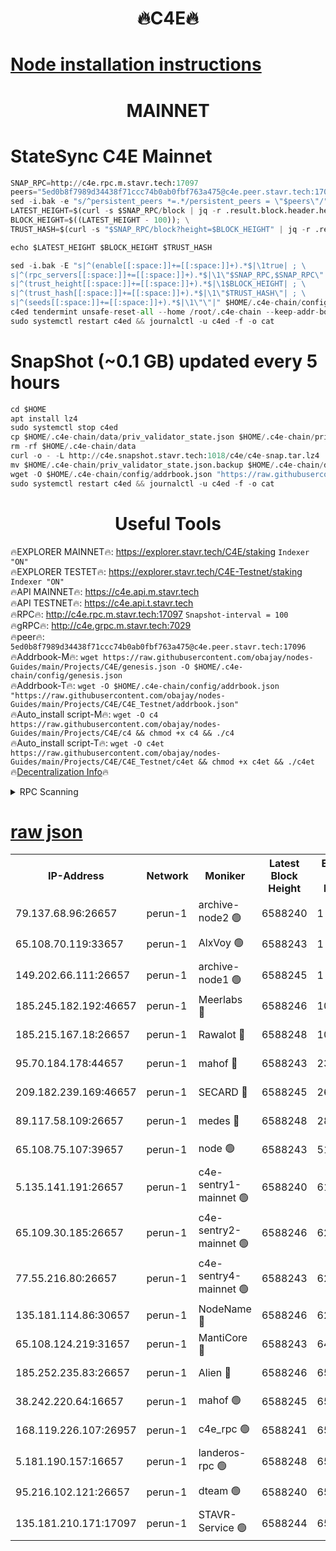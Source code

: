 <h1 align="center"> 🔥C4E🔥</h1>

[Node installation instructions](https://github.com/obajay/nodes-Guides/tree/main/Projects/C4E)
=

<h1 align="center"> MAINNET</h1>

# StateSync C4E Mainnet
```python
SNAP_RPC=http://c4e.rpc.m.stavr.tech:17097
peers="5ed0b8f7989d34438f71ccc74b0ab0fbf763a475@c4e.peer.stavr.tech:17096"
sed -i.bak -e "s/^persistent_peers *=.*/persistent_peers = \"$peers\"/" $HOME/.c4e-chain/config/config.toml
LATEST_HEIGHT=$(curl -s $SNAP_RPC/block | jq -r .result.block.header.height); \
BLOCK_HEIGHT=$((LATEST_HEIGHT - 100)); \
TRUST_HASH=$(curl -s "$SNAP_RPC/block?height=$BLOCK_HEIGHT" | jq -r .result.block_id.hash)

echo $LATEST_HEIGHT $BLOCK_HEIGHT $TRUST_HASH

sed -i.bak -E "s|^(enable[[:space:]]+=[[:space:]]+).*$|\1true| ; \
s|^(rpc_servers[[:space:]]+=[[:space:]]+).*$|\1\"$SNAP_RPC,$SNAP_RPC\"| ; \
s|^(trust_height[[:space:]]+=[[:space:]]+).*$|\1$BLOCK_HEIGHT| ; \
s|^(trust_hash[[:space:]]+=[[:space:]]+).*$|\1\"$TRUST_HASH\"| ; \
s|^(seeds[[:space:]]+=[[:space:]]+).*$|\1\"\"|" $HOME/.c4e-chain/config/config.toml
c4ed tendermint unsafe-reset-all --home /root/.c4e-chain --keep-addr-book
sudo systemctl restart c4ed && journalctl -u c4ed -f -o cat
```
# SnapShot (~0.1 GB) updated every 5 hours
```python
cd $HOME
apt install lz4
sudo systemctl stop c4ed
cp $HOME/.c4e-chain/data/priv_validator_state.json $HOME/.c4e-chain/priv_validator_state.json.backup
rm -rf $HOME/.c4e-chain/data
curl -o - -L http://c4e.snapshot.stavr.tech:1018/c4e/c4e-snap.tar.lz4 | lz4 -c -d - | tar -x -C $HOME/.c4e-chain --strip-components 2
mv $HOME/.c4e-chain/priv_validator_state.json.backup $HOME/.c4e-chain/data/priv_validator_state.json
wget -O $HOME/.c4e-chain/config/addrbook.json "https://raw.githubusercontent.com/obajay/nodes-Guides/main/Projects/C4E/addrbook.json"
sudo systemctl restart c4ed && journalctl -u c4ed -f -o cat
```
 <h1 align="center"> Useful Tools</h1>

🔥EXPLORER MAINNET🔥:  https://explorer.stavr.tech/C4E/staking            `Indexer "ON"` \
🔥EXPLORER TESTET🔥:   https://explorer.stavr.tech/C4E-Testnet/staking     `Indexer "ON"` \
🔥API MAINNET🔥:       https://c4e.api.m.stavr.tech \
🔥API TESTNET🔥:       https://c4e.api.t.stavr.tech \
🔥RPC🔥:               http://c4e.rpc.m.stavr.tech:17097                  `Snapshot-interval = 100` \
🔥gRPC🔥:              http://c4e.grpc.m.stavr.tech:7029 \
🔥peer🔥:              `5ed0b8f7989d34438f71ccc74b0ab0fbf763a475@c4e.peer.stavr.tech:17096` \
🔥Addrbook-M🔥:    ```wget https://raw.githubusercontent.com/obajay/nodes-Guides/main/Projects/C4E/genesis.json -O $HOME/.c4e-chain/config/genesis.json``` \
🔥Addrbook-T🔥:    ```wget -O $HOME/.c4e-chain/config/addrbook.json "https://raw.githubusercontent.com/obajay/nodes-Guides/main/Projects/C4E/C4E_Testnet/addrbook.json"``` \
🔥Auto_install script-M🔥: ```wget -O c4 https://raw.githubusercontent.com/obajay/nodes-Guides/main/Projects/C4E/c4 && chmod +x c4 && ./c4``` \
🔥Auto_install script-T🔥: ```wget -O c4et https://raw.githubusercontent.com/obajay/nodes-Guides/main/Projects/C4E/C4E_Testnet/c4et && chmod +x c4et && ./c4et``` \
🔥[Decentralization Info](https://github.com/obajay/StateSync-snapshots/tree/main/Projects/C4E/Decentralization)🔥




<details>
<summary>RPC Scanning</summary>

<h2 align="center"> We scan nodes in real time every 4 hours. And we provide the final result of RPC endpoints.
We cannot influence the operation of these nodes in any way. </h2>


```python
If Voting Power is higher than 0 --> then the Node is a validator of the network and may be subject to attack and be a potential threat to the chain.
```
```python
We marked such validators with a red symbol
```

</details>

[raw json](https://rpc-check.c4e.stavr.tech/c4e/rpc-c4e-result.json)
=



<table><tr><th>IP-Address</th><th>Network</th><th>Moniker</th><th>Latest Block Height</th><th>Earliest Block Height</th><th>Catching Up</th><th>Tx Index</th><th>Voting Power</th><th>Scan Time</th></tr><tr><td>79.137.68.96:26657</td><td>perun-1</td><td>archive-node2 🟢</td><td>6588240</td><td>1</td><td>False</td><td>on</td><td>0</td><td>2024-01-04T18:24:03.829927496UTC</td></tr><tr><td>65.108.70.119:33657</td><td>perun-1</td><td>AlxVoy 🟢</td><td>6588243</td><td>1</td><td>False</td><td>on</td><td>0</td><td>2024-01-04T18:24:18.076639269UTC</td></tr><tr><td>149.202.66.111:26657</td><td>perun-1</td><td>archive-node1 🟢</td><td>6588245</td><td>1</td><td>False</td><td>on</td><td>0</td><td>2024-01-04T18:24:33.984250002UTC</td></tr><tr><td>185.245.182.192:46657</td><td>perun-1</td><td>Meerlabs 🔴</td><td>6588246</td><td>1051501</td><td>False</td><td>on</td><td>493550</td><td>2024-01-04T18:24:39.626000192UTC</td></tr><tr><td>185.215.167.18:26657</td><td>perun-1</td><td>Rawalot 🔴</td><td>6588248</td><td>1090501</td><td>False</td><td>on</td><td>579034</td><td>2024-01-04T18:24:51.224525605UTC</td></tr><tr><td>95.70.184.178:44657</td><td>perun-1</td><td>mahof 🔴</td><td>6588243</td><td>2342001</td><td>False</td><td>off</td><td>1360185</td><td>2024-01-04T18:24:17.293357713UTC</td></tr><tr><td>209.182.239.169:46657</td><td>perun-1</td><td>SECARD 🔴</td><td>6588245</td><td>2616101</td><td>False</td><td>off</td><td>675729</td><td>2024-01-04T18:24:31.309083601UTC</td></tr><tr><td>89.117.58.109:26657</td><td>perun-1</td><td>medes 🔴</td><td>6588248</td><td>2826001</td><td>False</td><td>off</td><td>471345</td><td>2024-01-04T18:24:46.449154838UTC</td></tr><tr><td>65.108.75.107:39657</td><td>perun-1</td><td>node 🟢</td><td>6588243</td><td>5198801</td><td>False</td><td>on</td><td>0</td><td>2024-01-04T18:24:20.456047477UTC</td></tr><tr><td>5.135.141.191:26657</td><td>perun-1</td><td>c4e-sentry1-mainnet 🟢</td><td>6588240</td><td>6198001</td><td>False</td><td>on</td><td>0</td><td>2024-01-04T18:24:03.139721066UTC</td></tr><tr><td>65.109.30.185:26657</td><td>perun-1</td><td>c4e-sentry2-mainnet 🟢</td><td>6588246</td><td>6238301</td><td>False</td><td>on</td><td>0</td><td>2024-01-04T18:24:39.277701197UTC</td></tr><tr><td>77.55.216.80:26657</td><td>perun-1</td><td>c4e-sentry4-mainnet 🟢</td><td>6588243</td><td>6241001</td><td>False</td><td>on</td><td>0</td><td>2024-01-04T18:24:17.698751028UTC</td></tr><tr><td>135.181.114.86:30657</td><td>perun-1</td><td>NodeName 🔴</td><td>6588246</td><td>6284301</td><td>False</td><td>off</td><td>333717</td><td>2024-01-04T18:24:34.380043402UTC</td></tr><tr><td>65.108.124.219:31657</td><td>perun-1</td><td>MantiCore 🔴</td><td>6588243</td><td>6488243</td><td>False</td><td>off</td><td>837895</td><td>2024-01-04T18:24:16.740277252UTC</td></tr><tr><td>185.252.235.83:26657</td><td>perun-1</td><td>Alien 🔴</td><td>6588246</td><td>6502501</td><td>False</td><td>on</td><td>380508</td><td>2024-01-04T18:24:34.752597846UTC</td></tr><tr><td>38.242.220.64:16657</td><td>perun-1</td><td>mahof 🟢</td><td>6588245</td><td>6545801</td><td>False</td><td>off</td><td>0</td><td>2024-01-04T18:24:31.648182554UTC</td></tr><tr><td>168.119.226.107:26957</td><td>perun-1</td><td>c4e_rpc 🟢</td><td>6588241</td><td>6554001</td><td>False</td><td>on</td><td>0</td><td>2024-01-04T18:24:10.202190986UTC</td></tr><tr><td>5.181.190.157:16657</td><td>perun-1</td><td>landeros-rpc 🟢</td><td>6588248</td><td>6579001</td><td>False</td><td>on</td><td>0</td><td>2024-01-04T18:24:50.888643370UTC</td></tr><tr><td>95.216.102.121:26657</td><td>perun-1</td><td>dteam 🟢</td><td>6588240</td><td>6584001</td><td>False</td><td>on</td><td>0</td><td>2024-01-04T18:24:03.475929009UTC</td></tr><tr><td>135.181.210.171:17097</td><td>perun-1</td><td>STAVR-Service 🟢</td><td>6588244</td><td>6587001</td><td>False</td><td>on</td><td>0</td><td>2024-01-04T18:24:22.888141325UTC</td></tr></table>
